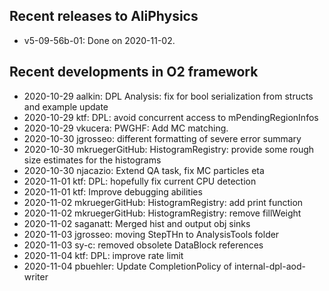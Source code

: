 ## Recent releases to AliPhysics
- v5-09-56b-01: Done on 2020-11-02.
## Recent developments in O2 framework
- 2020-10-29 aalkin: DPL Analysis: fix for bool serialization from structs and example update
- 2020-10-29 ktf: DPL: avoid concurrent access to mPendingRegionInfos
- 2020-10-29 vkucera: PWGHF: Add MC matching.
- 2020-10-30 jgrosseo: different formatting of severe error summary
- 2020-10-30 mkruegerGitHub: HistogramRegistry: provide some rough size estimates for the histograms
- 2020-10-30 njacazio: Extend QA task, fix MC particles eta
- 2020-11-01 ktf: DPL: hopefully fix current CPU detection
- 2020-11-01 ktf: Improve debugging abilities
- 2020-11-02 mkruegerGitHub: HistogramRegistry: add print function
- 2020-11-02 mkruegerGitHub: HistogramRegistry: remove fillWeight
- 2020-11-02 saganatt: Merged hist and output obj sinks
- 2020-11-03 jgrosseo: moving StepTHn to AnalysisTools folder
- 2020-11-03 sy-c: removed obsolete DataBlock references
- 2020-11-04 ktf: DPL: improve rate limit
- 2020-11-04 pbuehler: Update CompletionPolicy of internal-dpl-aod-writer
